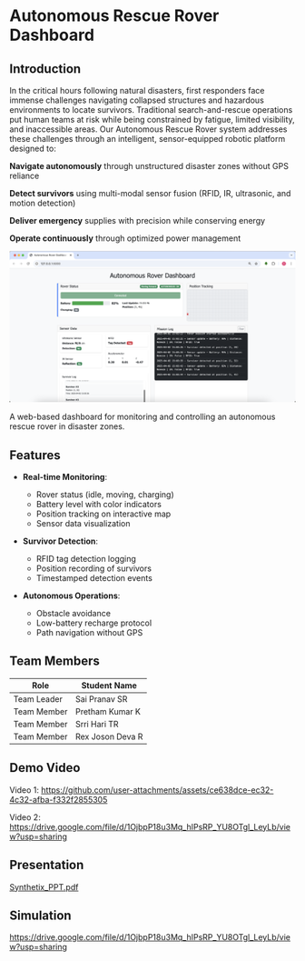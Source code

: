 # Autonomous Rescue Rover Dashboard

## Introduction
In the critical hours following natural disasters, first responders face immense challenges navigating collapsed structures and hazardous environments to locate survivors. Traditional search-and-rescue operations put human teams at risk while being constrained by fatigue, limited visibility, and inaccessible areas. Our Autonomous Rescue Rover system addresses these challenges through an intelligent, sensor-equipped robotic platform designed to:

**Navigate autonomously** through unstructured disaster zones without GPS reliance

**Detect survivors** using multi-modal sensor fusion (RFID, IR, ultrasonic, and motion detection)

**Deliver emergency** supplies with precision while conserving energy

**Operate continuously** through optimized power management

![Dashboard Screenshot](https://github.com/Srsp-coder/-Autonomous-Rescue-Rover/blob/main/images/Dashboard.png) <!-- Add actual screenshot if available -->

A web-based dashboard for monitoring and controlling an autonomous rescue rover in disaster zones.

## Features

- **Real-time Monitoring**:
  - Rover status (idle, moving, charging)
  - Battery level with color indicators
  - Position tracking on interactive map
  - Sensor data visualization

- **Survivor Detection**:
  - RFID tag detection logging
  - Position recording of survivors
  - Timestamped detection events

- **Autonomous Operations**:
  - Obstacle avoidance
  - Low-battery recharge protocol
  - Path navigation without GPS

## Team Members
| Role                | Student Name      |
| ------------------- | ----------------- |
|     Team Leader     | Sai Pranav SR     |
| Team Member         |  Pretham Kumar K  |
| Team Member         | Srri Hari TR      |
| Team Member         |Rex Joson Deva R   |


## Demo Video
Video 1:
https://github.com/user-attachments/assets/ce638dce-ec32-4c32-afba-f332f2855305

Video 2:
https://drive.google.com/file/d/1OjbpP18u3Mq_hIPsRP_YU8OTgl_LeyLb/view?usp=sharing




## Presentation
[Synthetix_PPT.pdf](https://github.com/user-attachments/files/19566034/Synthetix_PPT.pdf)

## Simulation
https://drive.google.com/file/d/1OjbpP18u3Mq_hIPsRP_YU8OTgl_LeyLb/view?usp=sharing
